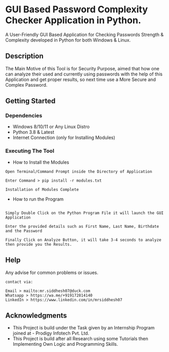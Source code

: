 # GUI Based Password Complexity Checker Application in Python.

A User-Friendly GUI Based Application for Checking Passwords Strength & Complexity developed in Python for both Windows & Linux. 

## Description

The Main Motive of this Tool is for Security Purpose, aimed that how one can analyze their used and currently using passwords with the help of this Application and get proper results, so next time use a More Secure and Complex Password.

## Getting Started

### Dependencies

* Windows 8/10/11 or Any Linux Distro
* Python 3.8 & Latest
* Internet Connection (only for Installing Modules)

### Executing The Tool

* How to Install the Modules

```
Open Terminal/Command Prompt inside the Directory of Application

Enter Command > pip install -r modules.txt

Installation of Modules Complete

```
* How to run the Program

```

Simply Double Click on the Python Program File it will launch the GUI Application

Enter the provided details such as First Name, Last Name, Birthdate and the Password

Finally Click on Analyze Button, it will take 3-4 seconds to analyze then provide you the Results.

```

## Help

Any advise for common problems or issues.
```
contact via:

Email > mailto:mr.siddhesh07@duck.com
Whatsapp > https://wa.me/+919172814140
LinkedIn > https://www.linkedin.com/in/mrsiddhesh07

```

## Acknowledgments

* This Project is build under the Task given by an Internship Program joined at - Prodigy Infotech Pvt. Ltd.
* This Project is build after all Research using some Tutorials then Implementing Own Logic and Programming Skills.
